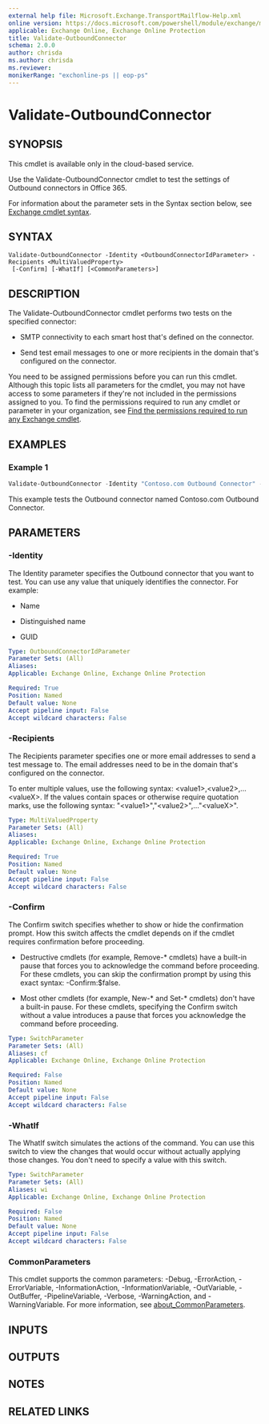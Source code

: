```yaml
---
external help file: Microsoft.Exchange.TransportMailflow-Help.xml
online version: https://docs.microsoft.com/powershell/module/exchange/mail-flow/validate-outboundconnector
applicable: Exchange Online, Exchange Online Protection
title: Validate-OutboundConnector
schema: 2.0.0
author: chrisda
ms.author: chrisda
ms.reviewer:
monikerRange: "exchonline-ps || eop-ps"
---
```


# Validate-OutboundConnector

## SYNOPSIS
This cmdlet is available only in the cloud-based service.

Use the Validate-OutboundConnector cmdlet to test the settings of Outbound connectors in Office 365.

For information about the parameter sets in the Syntax section below, see [Exchange cmdlet syntax](https://docs.microsoft.com/powershell/exchange/exchange-server/exchange-cmdlet-syntax).

## SYNTAX

```
Validate-OutboundConnector -Identity <OutboundConnectorIdParameter> -Recipients <MultiValuedProperty>
 [-Confirm] [-WhatIf] [<CommonParameters>]
```

## DESCRIPTION
The Validate-OutboundConnector cmdlet performs two tests on the specified connector:

- SMTP connectivity to each smart host that's defined on the connector.

- Send test email messages to one or more recipients in the domain that's configured on the connector.

You need to be assigned permissions before you can run this cmdlet. Although this topic lists all parameters for the cmdlet, you may not have access to some parameters if they're not included in the permissions assigned to you. To find the permissions required to run any cmdlet or parameter in your organization, see [Find the permissions required to run any Exchange cmdlet](https://docs.microsoft.com/powershell/exchange/exchange-server/find-exchange-cmdlet-permissions).

## EXAMPLES

### Example 1
```powershell
Validate-OutboundConnector -Identity "Contoso.com Outbound Connector" -Recipients laura@contoso.com,julia@contoso.com
```

This example tests the Outbound connector named Contoso.com Outbound Connector.

## PARAMETERS

### -Identity
The Identity parameter specifies the Outbound connector that you want to test. You can use any value that uniquely identifies the connector. For example:

- Name

- Distinguished name

- GUID

```yaml
Type: OutboundConnectorIdParameter
Parameter Sets: (All)
Aliases:
Applicable: Exchange Online, Exchange Online Protection

Required: True
Position: Named
Default value: None
Accept pipeline input: False
Accept wildcard characters: False
```

### -Recipients
The Recipients parameter specifies one or more email addresses to send a test message to. The email addresses need to be in the domain that's configured on the connector.

To enter multiple values, use the following syntax: \<value1\>,\<value2\>,...\<valueX\>. If the values contain spaces or otherwise require quotation marks, use the following syntax: "\<value1\>","\<value2\>",..."\<valueX\>".

```yaml
Type: MultiValuedProperty
Parameter Sets: (All)
Aliases:
Applicable: Exchange Online, Exchange Online Protection

Required: True
Position: Named
Default value: None
Accept pipeline input: False
Accept wildcard characters: False
```

### -Confirm
The Confirm switch specifies whether to show or hide the confirmation prompt. How this switch affects the cmdlet depends on if the cmdlet requires confirmation before proceeding.

- Destructive cmdlets (for example, Remove-\* cmdlets) have a built-in pause that forces you to acknowledge the command before proceeding. For these cmdlets, you can skip the confirmation prompt by using this exact syntax: -Confirm:$false.

- Most other cmdlets (for example, New-\* and Set-\* cmdlets) don't have a built-in pause. For these cmdlets, specifying the Confirm switch without a value introduces a pause that forces you acknowledge the command before proceeding.

```yaml
Type: SwitchParameter
Parameter Sets: (All)
Aliases: cf
Applicable: Exchange Online, Exchange Online Protection

Required: False
Position: Named
Default value: None
Accept pipeline input: False
Accept wildcard characters: False
```

### -WhatIf
The WhatIf switch simulates the actions of the command. You can use this switch to view the changes that would occur without actually applying those changes. You don't need to specify a value with this switch.

```yaml
Type: SwitchParameter
Parameter Sets: (All)
Aliases: wi
Applicable: Exchange Online, Exchange Online Protection

Required: False
Position: Named
Default value: None
Accept pipeline input: False
Accept wildcard characters: False
```

### CommonParameters
This cmdlet supports the common parameters: -Debug, -ErrorAction, -ErrorVariable, -InformationAction, -InformationVariable, -OutVariable, -OutBuffer, -PipelineVariable, -Verbose, -WarningAction, and -WarningVariable. For more information, see [about_CommonParameters](https://go.microsoft.com/fwlink/p/?LinkID=113216).

## INPUTS

###  

## OUTPUTS

###  

## NOTES

## RELATED LINKS
